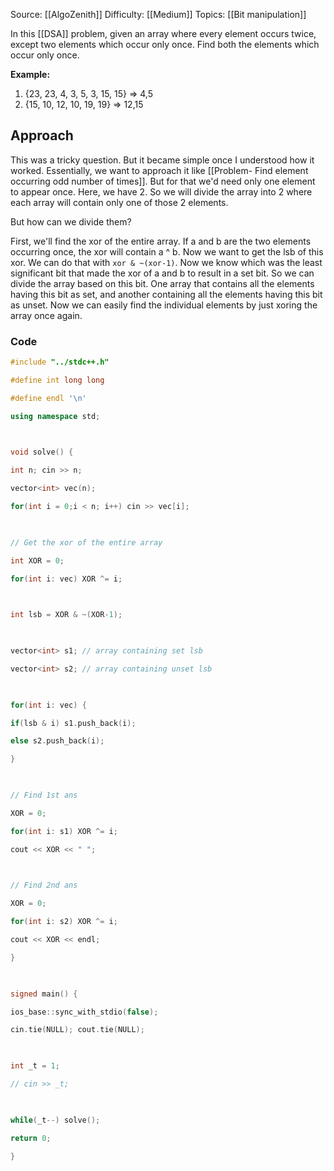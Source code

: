Source: [[AlgoZenith]]
Difficulty: [[Medium]]
Topics: [[Bit manipulation]]

In this [[DSA]] problem, given an array where every element occurs twice, except two elements which occur only once. Find both the elements which occur only once.

**Example:**

1. {23, 23, 4, 3, 5, 3, 15, 15} => 4,5
2. {15, 10, 12, 10, 19, 19} => 12,15

## Approach 
This was a tricky question. But it became simple once I understood how it worked. 
Essentially, we want to approach it like [[Problem- Find element occurring odd number of times]]. But for that we'd need only one element to appear once. Here, we have 2. So we will divide the array into 2 where each array will contain only one of those 2 elements. 

But how can we divide them?

First, we'll find the xor of the entire array. If a and b are the two elements occurring once, the xor will contain a ^ b. Now we want to get the lsb of this xor. We can do that with `xor & ~(xor-1)`. Now we know which was the least significant bit that made the xor of a and b to result in a set bit. So we can divide the array based on this bit. One array that contains all the elements having this bit as set, and another containing all the elements having this bit as unset. Now we can easily find the individual elements by just xoring the array once again.

### Code 
```cpp
#include "../stdc++.h"

#define int long long

#define endl '\n'

using namespace std;

  

void solve() {

int n; cin >> n;

vector<int> vec(n);

for(int i = 0;i < n; i++) cin >> vec[i];

  

// Get the xor of the entire array

int XOR = 0;

for(int i: vec) XOR ^= i;

  

int lsb = XOR & ~(XOR-1);

  

vector<int> s1; // array containing set lsb

vector<int> s2; // array containing unset lsb

  

for(int i: vec) {

if(lsb & i) s1.push_back(i);

else s2.push_back(i);

}

  

// Find 1st ans

XOR = 0;

for(int i: s1) XOR ^= i;

cout << XOR << " ";

  

// Find 2nd ans

XOR = 0;

for(int i: s2) XOR ^= i;

cout << XOR << endl;

}

  

signed main() {

ios_base::sync_with_stdio(false);

cin.tie(NULL); cout.tie(NULL);

  

int _t = 1;

// cin >> _t;

  

while(_t--) solve();

return 0;

}
```